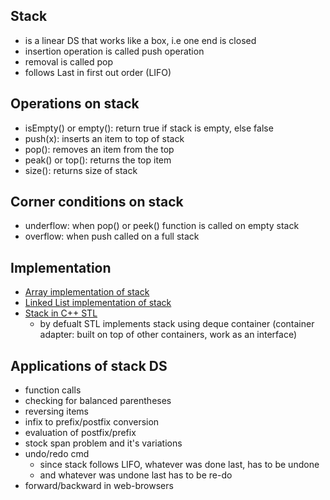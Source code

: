 ## Stack
- is a linear DS that works like a box, i.e one end is closed 
- insertion operation is called push operation
- removal is called pop
- follows Last in first out order (LIFO)

## Operations on stack
- isEmpty() or empty(): return true if stack is empty, else false
- push(x): inserts an item to top of stack
- pop(): removes an item from the top
- peak() or top(): returns the top item
- size(): returns size of stack

## Corner conditions on stack

- underflow: when pop() or peek() function is called on empty stack
- overflow: when push called on a full stack

## Implementation

- [Array implementation of stack](array_stack.cpp)
- [Linked List implementation of stack](ll_stack.cpp)
- [Stack in C++ STL](builtin_stack.cpp)
    - by defualt STL implements stack using deque container (container adapter: built on top of other containers, work as an interface)

## Applications of stack DS

- function calls
- checking for balanced parentheses
- reversing items
- infix to prefix/postfix conversion
- evaluation of postfix/prefix
- stock span problem and it's variations
- undo/redo cmd
    - since stack follows LIFO, whatever was done last, has to be undone 
    - and whatever was undone last has to be re-do
- forward/backward in web-browsers